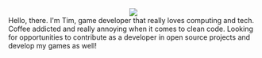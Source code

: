 <div id="header" align="center">
    <img src="![image](https://user-images.githubusercontent.com/83797707/167281359-f4c3ec3e-05ec-468a-ac7c-295c1b017e7f.png)"</img>
</div>
<span id="desc">Hello, there. I'm Tim, game developer that really loves computing and tech. Coffee addicted and really annoying when it comes to clean code. Looking for opportunities to contribute as a developer in open source projects and develop my games as well!</span>
